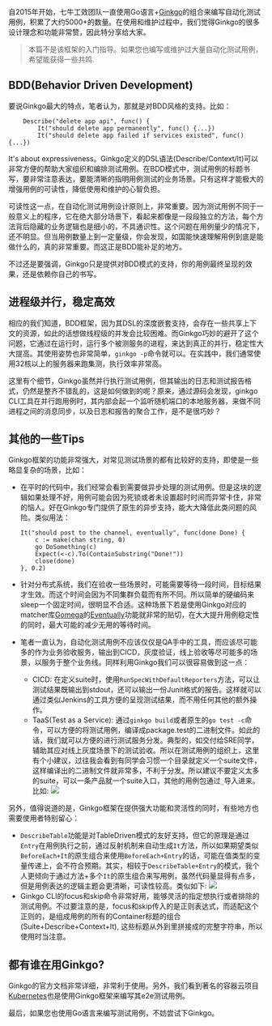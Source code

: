 自2015年开始，七牛工效团队一直使用Go语言+[Ginkgo](http://onsi.github.io/ginkgo/)的组合来编写自动化测试用例，积累了大约5000+的数量。在使用和维护过程中，我们觉得Ginkgo的很多设计理念和功能非常赞，因此特分享给大家。

>本篇不是该框架的入门指导。如果您也编写或维护过大量自动化测试用例，希望能获得一些共鸣.

## BDD(Behavior Driven Development)

要说Ginkgo最大的特点，笔者认为，那就是对BDD风格的支持。比如：

```
	Describe("delete app api", func() {
		It("should delete app permanently", func() {...})
		It("should delete app failed if services existed", func() {...})
```
It's about expressiveness。Ginkgo定义的DSL语法(Describe/Context/It)可以非常方便的帮助大家组织和编排测试用例。在BDD模式中，测试用例的标题书写，要非常注意表达，要能清晰的指明用例测试的业务场景。只有这样才能极大的增强用例的可读性，降低使用和维护的心智负担。

可读性这一点，在自动化测试用例设计原则上，非常重要。因为测试用例不同于一般意义上的程序，它在绝大部分场景下，看起来都像是一段段独立的方法，每个方法背后隐藏的业务逻辑也是细小的，不具通识性。这个问题在用例量少的情况下，还不明显。但当用例数量上到一定量级，你会发现，如国能快速理解用例到底是能做什么的，真的非常重要。而这正是BDD能补足的地方。

不过还是要强调，Ginkgo只是提供对BDD模式的支持，你的用例最终呈现的效果，还是依赖你自己的书写。

## 进程级并行，稳定高效

相应的我们知道，BDD框架，因为其DSL的深度嵌套支持，会存在一些共享上下文的资源，如此的话想做线程级的并发会比较困难。而Ginkgo巧妙的避开了这个问题，它通过在运行时，运行多个被测服务的进程，来达到真正的并行，稳定性大大提高。其使用姿势也非常简单，`ginkgo -p`命令就可以。在实践中，我们通常使用32核以上的服务器来跑集测，执行效率非常高。

这里有个细节，Ginkgo虽然并行执行测试用例，但其输出的日志和测试报告格式，仍然是整齐不错乱的，这是如何做到的呢？原来，通过源码会发现，ginkgo CLI工具在并行跑用例时，其内部会起一个监听随机端口的本地服务器，来做不同进程之间的消息同步，以及日志和报告的聚合工作，是不是很巧妙？

## 其他的一些Tips
Ginkgo框架的功能非常强大，对常见测试场景的都有比较好的支持，即使是一些略显复杂的场景，比如：

* 在平时的代码中，我们经常会看到需要做异步处理的测试用例。但是这块的逻辑如果处理不好，用例可能会因为死锁或者未设置超时时间而异常卡住，非常的恼人。好在Ginkgo专门提供了原生的异步支持，能大大降低此类问题的风险。类似用法：

	``` 
	It("should post to the channel, eventually", func(done Done) {
	    c := make(chan string, 0)
	    go DoSomething(c)
	    Expect(<-c).To(ContainSubstring("Done!"))
	    close(done)
	}, 0.2)
	```
* 针对分布式系统，我们在验收一些场景时，可能需要等待一段时间，目标结果才生效。而这个时间会因为不同集群负载而有所不同。所以简单的硬编码来sleep一个固定时间，很明显不合适。这种场景下若是使用Ginkgo对应的matcher库[Gomega](https://github.com/onsi/gomega)的[Eventually](http://onsi.github.io/gomega/#making-asynchronous-assertions)功能就非常的贴切，在大大提升用例稳定性的同时，最大可能的减少无用的等待时间。
* 笔者一直认为，自动化测试用例不应该仅仅是QA手中的工具，而应该尽可能多的作为业务验收服务，输出到CICD，灰度验证，线上验收等尽可能多的场景，以服务于整个业务线。同样利用Ginkgo我们可以很容易做到这一点：
	* CICD: 在定义suite时，使用`RunSpecWithDefaultReporters`方法，可以让测试结果既输出到stdout，还可以输出一份Junit格式的报告。这样就可以通过类似Jenkins的工具方便的呈现测试结果，而不用任何其他的额外操作。
	* TaaS(Test as a Service): 通过`ginkgo build`或者原生的`go test -c`命令，可以方便的将测试用例，编译成package.test的二进制文件。如此的话，我们就可以方便的进行测试服务分发。典型的，如交付给SRE同学，辅助其应对线上灰度场景下的测试验收。所以在测试用例的组织上，这里有个小建议，过往我会看到有同学会习惯一个目录就定义一个suite文件，这样编译出的二进制文件就非常多，不利于分发。所以建议不要定义太多的suite，可以一条产品就一个suite入口，其他的用例包通过`_`导入进来。比如:
	![](https://img2018.cnblogs.com/blog/293394/201908/293394-20190818142458389-1740638586.png)

另外，值得说道的是，Ginkgo框架在提供强大功能和灵活性的同时，有些地方也需要使用者特别留心：

* `DescribeTable`功能是对TableDriven模式的友好支持，但它的原理是通过`Entry`在用例执行之前，通过反射机制来自动生成`It`方法，所以如果期望类似`BeforeEach+It`的原生组合来使用`BeforeEach+Entry`的话，可能在值类型的变量传递上，会不符合预期。其实，相较于`DescribeTable+Entry`的模式，我个人更倾向于通过方法+多个`It`的原生组合来写用例，虽然代码量显得有点多，但是用例表达的逻辑主题会更清晰，可读性较高。类似如下:
![](https://img2018.cnblogs.com/blog/293394/201908/293394-20190818174530257-1327970380.png)
* Ginkgo CLI的focus和skip命令非常好用，能够灵活的指定想执行或者排除的测试用例。不过要注意的是，focus和skip传入的是正则表达式，而适配这个正则的，是组成用例的所有的Container标题的组合(Suite+Describe+Context+It), 这些标题从外到里拼接成的完整字符串，所以使用时当注意。

## 都有谁在用Ginkgo?
Ginkgo的官方文档非常详细，非常利于使用。另外，我们看到著名的容器云项目[Kubernetes](https://github.com/kubernetes/community/blob/master/contributors/devel/sig-testing/e2e-tests.md)也是使用Ginkgo框架来编写其e2e测试用例。

最后，如果您也使用Go语言来编写测试用例，不妨尝试下Ginkgo。
